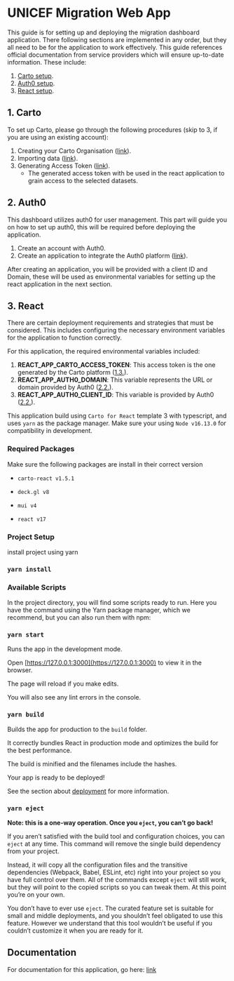 # UNICEF Migration Web App

This guide is for setting up and deploying the migration dashboard application. There following sections are implemented in any order, but they all need to be for the application to work effectively. This guide references official documentation from service providers which will ensure up-to-date information. These include:

1. [Carto setup](#carto).
2. [Auth0 setup](#auth0).
3. [React setup](#react).

<span id="carto"></span>

## 1. Carto

To set up Carto, please go through the following procedures (skip to 3, if you are using an existing account):

1. Creating your Carto Organisation ([link](https://docs.carto.com/carto-user-manual/overview/creating-your-carto-organization)).
2. Importing data ([link](https://docs.carto.com/carto-user-manual/data-explorer/importing-data)).
   <span id="carto-3"></span>
3. Generating Access Token ([link](https://docs.carto.com/carto-user-manual/developers/api-access-tokens)).
   - The generated access token with be used in the react application to grain access to the selected datasets.

<span id="auth0"></span>

## 2. Auth0

This dashboard utilizes auth0 for user management. This part will guide you on how to set up auth0, this will be required before deploying the application.

1. Create an account with Auth0.
   <span id="auth0-2"></span>
2. Create an application to integrate the Auth0 platform ([link](https://auth0.com/docs/get-started/applications/application-settings)).

After creating an application, you will be provided with a client ID and Domain, these will be used as environmental variables for setting up the react application in the next section.

<span id="react"></span>

## 3. React

There are certain deployment requirements and strategies that must be considered. This includes configuring the necessary environment variables for the application to function correctly.

For this application, the required environmental variables included:

1. **REACT_APP_CARTO_ACCESS_TOKEN**: This access token is the one generated by the Carto platform ([1.3.](#carto-3)).
2. **REACT_APP_AUTH0_DOMAIN**: This variable represents the URL or domain provided by Auth0 ([2.2.](#auth0-2)).
3. **REACT_APP_AUTH0_CLIENT_ID**: This variable is provided by Auth0 ([2.2.](#auth0-2)).

This application build using `Carto for React` template 3 with typescript, and uses `yarn` as the package manager. Make sure your using `Node v16.13.0` for compatibility in development.

### Required Packages

Make sure the following packages are install in their correct version

- `carto-react v1.5.1`

- `deck.gl v8`

- `mui v4`

- `react v17`

### Project Setup

install project using yarn

### `yarn install`

### Available Scripts

In the project directory, you will find some scripts ready to run. Here you have the command using the Yarn package manager, which we recommend, but you can also run them with npm:

### `yarn start`

Runs the app in the development mode.

Open [https://127.0.0.1:3000](https://127.0.0.1:3000) to view it in the browser.

The page will reload if you make edits.

You will also see any lint errors in the console.

### `yarn build`

Builds the app for production to the `build` folder.

It correctly bundles React in production mode and optimizes the build for the best performance.

The build is minified and the filenames include the hashes.

Your app is ready to be deployed!

See the section about [deployment](https://create-react-app.dev/docs/deployment) for more information.

### `yarn eject`

**Note: this is a one-way operation. Once you `eject`, you can’t go back!**

If you aren’t satisfied with the build tool and configuration choices, you can `eject` at any time. This command will remove the single build dependency from your project.

Instead, it will copy all the configuration files and the transitive dependencies (Webpack, Babel, ESLint, etc) right into your project so you have full control over them. All of the commands except `eject` will still work, but they will point to the copied scripts so you can tweak them. At this point you’re on your own.

You don’t have to ever use `eject`. The curated feature set is suitable for small and middle deployments, and you shouldn’t feel obligated to use this feature. However we understand that this tool wouldn’t be useful if you couldn’t customize it when you are ready for it.

## Documentation

For documentation for this application, go here: [link](/docs/)
